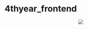 # 4thyear_frontend
<p align="center">
  <img src="http://some_place.com/image.png](https://github.com/TUDublin/code-and-docs-oleg-glingeanu/blob/main/Docs/images/Logo.PNG?raw=true)" />
</p>

